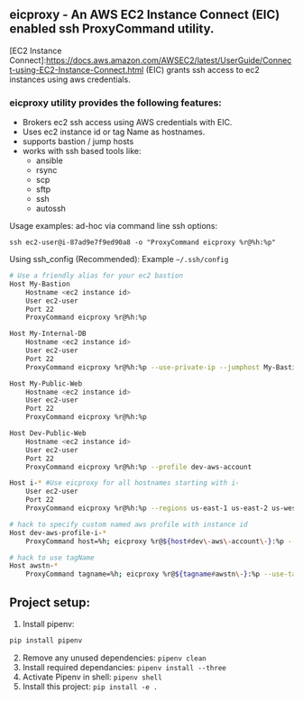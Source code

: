 ## eicproxy - An AWS EC2 Instance Connect (EIC) enabled ssh ProxyCommand utility.

[EC2 Instance Connect]:https://docs.aws.amazon.com/AWSEC2/latest/UserGuide/Connect-using-EC2-Instance-Connect.html (EIC) grants ssh access to ec2 instances using aws credentials.

### eicproxy utility provides the following features:
* Brokers ec2 ssh access using AWS credentials with EIC.
* Uses ec2 instance id or tag Name as hostnames.
* supports bastion / jump hosts
* works with ssh based tools like:
    * ansible
    * rsync
    * scp
    * sftp
    * ssh
    * autossh

Usage examples:
ad-hoc via command line ssh options:

`ssh ec2-user@i-87ad9e7f9ed90a8 -o "ProxyCommand eicproxy %r@%h:%p"`

Using ssh_config (Recommended):
Example `~/.ssh/config`

```bash
# Use a friendly alias for your ec2 bastion
Host My-Bastion
    Hostname <ec2 instance id>
    User ec2-user
    Port 22
    ProxyCommand eicproxy %r@%h:%p

Host My-Internal-DB
    Hostname <ec2 instance id>
    User ec2-user
    Port 22
    ProxyCommand eicproxy %r@%h:%p --use-private-ip --jumphost My-Bastion

Host My-Public-Web
    Hostname <ec2 instance id>
    User ec2-user
    Port 22
    ProxyCommand eicproxy %r@%h:%p

Host Dev-Public-Web
    Hostname <ec2 instance id>
    User ec2-user
    Port 22
    ProxyCommand eicproxy %r@%h:%p --profile dev-aws-account

Host i-* #Use eicproxy for all hostnames starting with i- 
    User ec2-user
    Port 22
    ProxyCommand eicproxy %r@%h:%p --regions us-east-1 us-east-2 us-west-1

# hack to specify custom named aws profile with instance id
Host dev-aws-profile-i-*
    ProxyCommand host=%h; eicproxy %r@${host#dev\-aws\-account\-}:%p --profile ${host%\-i*}

# hack to use tagName
Host awstn-*
    ProxyCommand tagname=%h; eicproxy %r@${tagname#awstn\-}:%p --use-tag-name
```


## Project setup:
1. Install pipenv:
```bash
pip install pipenv
```
2. Remove any unused dependencies: `pipenv clean` 
3. Install required dependancies: `pipenv install --three`
4. Activate Pipenv in shell: `pipenv shell`
5. Install this project: `pip install -e .`
